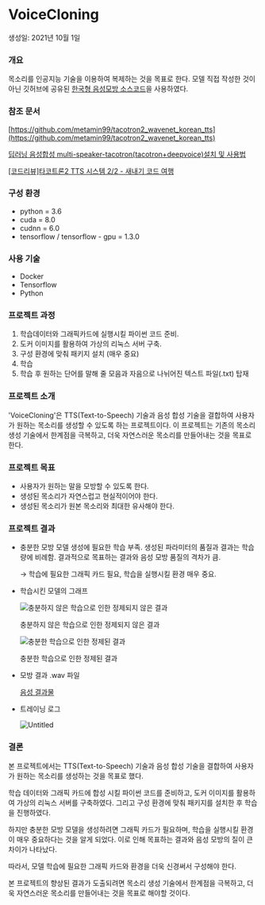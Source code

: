 # VoiceCloning

생성일: 2021년 10월 1일

### 개요

목소리를 인공지능 기술을 이용하여 복제하는 것을 목표로 한다. 모델 직접 작성한 것이 아닌 깃허브에 공유된 [한국형 음성모방 소스코드](https://github.com/metamin99/tacotron2_wavenet_korean_tts.git)을 사용하였다.

### 참조 문서

[https://github.com/metamin99/tacotron2_wavenet_korean_tts](https://github.com/metamin99/tacotron2_wavenet_korean_tts)

[딥러닝 음성합성 multi-speaker-tacotron(tacotron+deepvoice)설치 및 사용법](http://nblog.syszone.co.kr/archives/9416)

[[코드리뷰]타코트론2 TTS 시스템 2/2 - 새내기 코드 여행](https://joungheekim.github.io/2021/04/02/code-review/)

### 구성 환경

- python = 3.6
- cuda = 8.0
- cudnn = 6.0
- tensorflow / tensorflow - gpu = 1.3.0

### 사용 기술

- Docker
- Tensorflow
- Python

### 프로젝트 과정

1. 학습데이터와 그래픽카드에 실행시킬 파이썬 코드 준비.
2. 도커 이미지를 활용하여 가상의 리눅스 서버 구축.
3. 구성 환경에 맞춰 패키지 설치 (매우 중요)
4. 학습
5. 학습 후 원하는 단어를 말해 줄 모음과 자음으로 나뉘어진 텍스트 파일(.txt) 탑재

### 프로젝트 소개

'VoiceCloning'은 TTS(Text-to-Speech) 기술과 음성 합성 기술을 결합하여 사용자가 원하는 목소리를 생성할 수 있도록 하는 프로젝트이다. 이 프로젝트는 기존의 목소리 생성 기술에서 한계점을 극복하고, 더욱 자연스러운 목소리를 만들어내는 것을 목표로 한다.

### 프로젝트 목표

- 사용자가 원하는 말을 모방할 수 있도록 한다.
- 생성된 목소리가 자연스럽고 현실적이어야 한다.
- 생성된 목소리가 원본 목소리와 최대한 유사해야 한다.

### 프로젝트 결과

- 충분한 모방 모델 생성에 필요한 학습 부족. 생성된 파라미터의 품질과 결과는 학습 량에 비례함. 결과적으로 목표하는 결과와 음성 모방 품질의 격차가 큼.
    
    → 학습에 필요한 그래픽 카드 필요, 학습을 실행시킬 환경 매우 중요.
    
- 학습시킨 모델의 그래프
    
    ![충분하지 않은 학습으로 인한 정제되지 않은 결과](https://github.com/mangji12/FreshMan-s-Individual-1st-time-of-my-department-project/blob/main/%EA%B2%B0%EA%B3%BC%EB%AC%BC%20%ED%8F%B4%EB%8D%94/%EC%A0%81%EA%B2%8C%20%ED%95%99%EC%8A%B5%ED%95%9C%20%EA%B2%B0%EA%B3%BC.png?raw=true)
    
    충분하지 않은 학습으로 인한 정제되지 않은 결과
    
    ![충분한 학습으로 인한 정제된 결과](https://github.com/mangji12/FreshMan-s-Individual-1st-time-of-my-department-project/blob/main/%EA%B2%B0%EA%B3%BC%EB%AC%BC%20%ED%8F%B4%EB%8D%94/%EB%A7%8E%EC%9D%B4%20%ED%95%99%EC%8A%B5%ED%95%9C%20%EA%B2%B0%EA%B3%BC.png?raw=true)
    
    충분한 학습으로 인한 정제된 결과
    
- 모방 결과 .wav 파일
    
    [음성 결과물](https://github.com/mangji12/FreshMan-s-Individual-1st-time-of-my-department-project/raw/main/%EA%B2%B0%EA%B3%BC%EB%AC%BC%20%ED%8F%B4%EB%8D%94/%EC%9D%8C%EC%84%B1%20%EA%B2%B0%EA%B3%BC%EB%AC%BC.wav)
    
- 트레이닝 로그
    
    ![Untitled](https://github.com/mangji12/FreshMan-s-Individual-1st-time-of-my-department-project/blob/main/%EA%B2%B0%EA%B3%BC%EB%AC%BC%20%ED%8F%B4%EB%8D%94/%E1%84%90%E1%85%B3%E1%84%85%E1%85%A6%E1%84%8B%E1%85%B5%E1%84%82%E1%85%B5%E1%86%BC%20%E1%84%85%E1%85%A9%E1%84%80%E1%85%B3.png?raw=true)
    

### 결론

본 프로젝트에서는 TTS(Text-to-Speech) 기술과 음성 합성 기술을 결합하여 사용자가 원하는 목소리를 생성하는 것을 목표로 했다. 

학습 데이터와 그래픽 카드에 합성 시킬 파이썬 코드를 준비하고, 도커 이미지를 활용하여 가상의 리눅스 서버를 구축하였다. 그리고 구성 환경에 맞춰 패키지를 설치한 후 학습을 진행하였다.

하지만 충분한 모방 모델을 생성하려면 그래픽 카드가 필요하며, 학습을 실행시킬 환경이 매우 중요하다는 것을 알게 되었다. 이로 인해 목표하는 결과와 음성 모방의 질이 큰 차이가 나타났다. 

따라서, 모델 학습에 필요한 그래픽 카드와 환경을 더욱 신경써서 구성해야 한다.

본 프로젝트의 향상된 결과가 도출되려면 목소리 생성 기술에서 한계점을 극복하고, 더욱 자연스러운 목소리를 만들어내는 것을 목표로 해야할 것이다.
